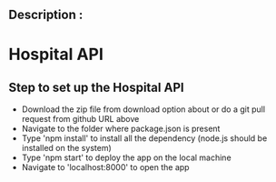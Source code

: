 ## Description :
# Hospital API
 
## Step to set up the Hospital API

* Download the zip file from download option about or do a git pull request from github URL above
* Navigate to the folder where package.json is present
* Type 'npm install' to install all the dependency (node.js should be installed on the system)
* Type 'npm start' to deploy the app on the local machine
* Navigate to 'localhost:8000' to open the app